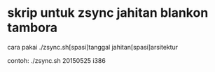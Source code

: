 # skrip untuk zsync jahitan blankon tambora
cara pakai
 ./zsync.sh[spasi]tanggal jahitan[spasi]arsitektur

contoh: ./zsync.sh 20150525 i386
